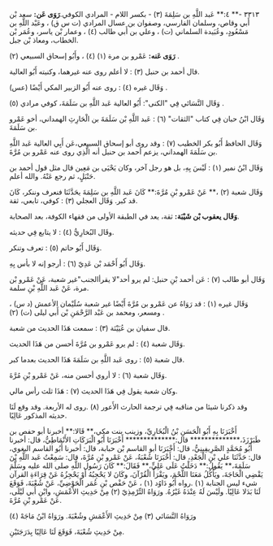 ٣٣١٣ -** ٤:** عَبد اللَّهِ بن سَلِمَةَ (٣) - بكسر اللام - المرادي الكوفي.**رَوَى عَن:** سعد بْن أَبي وقاص، وسلمان الفارسي، وصفوان بن عسال المرادي (ت س ق) ، وعَبْد اللَّهِ بن مَسْعُودٍ، وعُبَيدة السلماني (ت) ، وعلي بن أَبي طالب (٤) ، وعمار بْن ياسر، وعُمَر بْن الخطاب، ومعاذ بْن جبل.

**رَوَى عَنه:** عَمْرو بن مرة (١) (٤) ، وأَبُو إسحاق السبيعي (٢) .

قال أحمد بن حنبل (٣) : لا أعلم روى عنه غيرهما، وكنيته أَبُو العالية.

وَقَال غيره (٤) : روى عنه أَبُو الزبير المكي أَيْضًا (عس) .

وَقَال النَّسَائي فِي "الكنى": أَبُو العالية عَبد اللَّهِ بن سَلَمَةَ، كوفي مرادي (٥) .

وَقَال ابْنُ حبان فِي كتاب "الثقات" (٦) : عَبد اللَّهِ بْن سَلَمَةَ بن الْحَارِثِ الهمداني، أخو عَمْرو بن سَلَمَةَ.

وَقَال الحافظ أَبُو بكر الخطيب (٧) : وقد روى أبو إسحاق السبيعي،عَن أَبِي العالية عَبد اللَّهِ بن سَلَمَةَ الهمداني، يزعم أحمد بن حنبل أنه الَّذِي روى عنه عَمْرو بن مُرَّةَ.

وَقَال ابْنُ نمير (١) : لَيْسَ بِهِ، بل هو رجل آخر، وكان يَحْيَى بن مَعِين قال مثل قول أحمد بن حَنْبَلٍ، ثم رجع عَنْهُ. والله أعلم.

وَقَال شعبة (٢) ،** عَنْ عَمْرو بْنِ مُرَّةَ:** كَانَ عَبد اللَّهِ بن سَلِمَةَ يحَدَّثَنَا فنعرف وننكر، كَانَ قد كبر. وَقَال العجلي (٣) : كوفي، تابعي، ثقة.

**وَقَال يعقوب بْن شَيْبَة:** ثقة، يعد في الطبقة الأولى من فقهاء الكوفة، بعد الصحابة.

وقَال البُخارِيُّ (٤) : لا يتابع فِي حديثه.

وَقَال أَبُو حاتم (٥) : تعرف وتنكر.

وَقَال أَبُو أَحْمَد بْن عَدِيّ (٦) : أرجو إنه لا بأس بِهِ.

وَقَال أبو طالب (٧) : عَن أحمد بْنِ حنبل: لم يرو أحد"لا يقرأالجنب"غير شعبة، عَنْ عَمْرو بْن مرة، عَنْ عَبد اللَّهِ بْنِ سلمة.

وَقَال غيره (١) : قد رَوَاهُ عن عَمْرو بن مُرَّةَ أَيْضًا غير شعبة سُلَيْمان الأعمش (د س) ، ومسعر، ومحمد بن عَبْد الرَّحْمَنِ بْن أَبي ليلى (ت) (٢) .

قال سفيان بن عُيَيْنَة (٣) : سمعت هَذَا الحديث من شعبة.

وَقَال شعبة (٤) : لم يرو عَمْرو بن مُرَّةَ أحسن من هَذَا الحديث.

قال شعبة (٥) : روى عَبد اللَّهِ بن سَلَمَةَ هَذَا الحديث بعدما كبر.

وَقَال شعبة (٦) : لا أروي أحسن منه، عَنْ عَمْرو بْنِ مُرَّةَ.

وكان شعبة يقول فِي هَذَا الحديث (٧) : هَذَا ثلث رأس مالي.

وقد ذكرنا شيئا من مناقبه فِي ترجمة الحارث الأَعور (٨) .روى له الأربعة. وقد وقع لَنَا حديثه المذكور عَالِيًا.

أَخْبَرَنَا بِهِ أَبُو الْحَسَنِ بْنُ الْبُخَارِيِّ، وزينب بنت مكي،** قَالا:** أخبرنا أبو حفص بن طَبَرْزَذَ،************** قال:************** أَخْبَرَنَا أَبُو الْبَرَكَاتِ الأَنْمَاطِيُّ، قال: أخبرنا أَبُو مُحَمَّدٍ الصَّرِيفِينِيُّ، قال: أَخْبَرَنَا أبو القاسم بْن حبابة، قال: أخبرنا أَبُو القاسم البغوي، قال: حَدَّثَنَا علي بْن الْجَعْدِ، قال: أَخْبَرَنَا شُعْبَةُ، عَنْ عَمْرو بْنِ مُرَّةَ، قال: سَمِعْتُ عَبد اللَّهِ بْنَ سَلَمَةَ،** يَقُولُ:** دَخَلْتُ عَلَى عَلِيٍّ،** فَقَالَ:** كَانَ رَسُول اللَّهِ صلى الله عليه وسَلَّمَ يَقْضِي الْحَاجَةَ، ويَأْكُلُ مَعَنَا اللَّحْمَ، ويَقْرَأُ الْقُرْآنَ، وكَانَ لا يَحْجِبُهُ أَوْ يَحْجِزُهُ عَنْ قِرَاءَةِ القرآن شيء ليس الجنابة (١) .رواه أَبُو دَاوُد (١) ، عَنْ حَفْص بْنِ عُمَر الْحَوْضِيِّ، عَنْ شُعْبَةَ، فَوَقَعَ لَنَا بَدَلا عَالِيًا. ولَيْسَ لَهُ عِنْدَهُ غَيْرُهُ. ورَوَاهُ التِّرْمِذِيّ (٢) مِنْ حَدِيثِ الأَعْمَشِ، وابْنِ أَبي لَيْلَى، عَنْ عَمْرو بْنِ مُرَّةَ.

ورَوَاهُ النَّسَائي (٣) مِنْ حَدِيثِ الأَعْمَشِ وشُعْبَةَ. ورَوَاهُ ابْنُ مَاجَهْ (٤)

مِنْ حَدِيثِ شُعْبَةَ، فَوَقَعَ لَنَا عَالِيًا بِدَرَجَتَيْنِ.